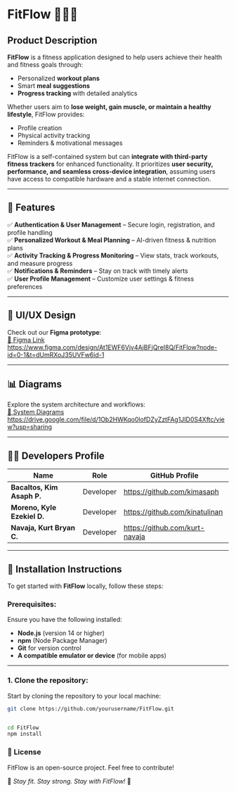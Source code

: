 # FitFlow 🏋️‍♂️📱

## Product Description  
**FitFlow** is a fitness application designed to help users achieve their health and fitness goals through:  
- Personalized **workout plans**  
- Smart **meal suggestions**  
- **Progress tracking** with detailed analytics  

Whether users aim to **lose weight, gain muscle, or maintain a healthy lifestyle**, FitFlow provides:  
- Profile creation  
- Physical activity tracking  
- Reminders & motivational messages  

FitFlow is a self-contained system but can **integrate with third-party fitness trackers** for enhanced functionality. It prioritizes **user security, performance, and seamless cross-device integration**, assuming users have access to compatible hardware and a stable internet connection.  

---

## 📌 Features  

✅ **Authentication & User Management** – Secure login, registration, and profile handling  
✅ **Personalized Workout & Meal Planning** – AI-driven fitness & nutrition plans  
✅ **Activity Tracking & Progress Monitoring** – View stats, track workouts, and measure progress  
✅ **Notifications & Reminders** – Stay on track with timely alerts  
✅ **User Profile Management** – Customize user settings & fitness preferences  

---

## 🎨 UI/UX Design  
Check out our **Figma prototype**:  
[🔗 Figma Link](#) https://www.figma.com/design/At1EWF6Vjv4AjBFjQreI8Q/FitFlow?node-id=0-1&t=dUmRXoJ35UVFw6id-1  

---

## 📊 Diagrams  
Explore the system architecture and workflows:  
[🔗 System Diagrams](#) https://drive.google.com/file/d/1Ob2HWKqo0lofDZyZztFAg1JID0S4Xftc/view?usp=sharing

---

## 👨‍💻 Developers Profile  

| Name        | Role            | GitHub Profile |
|------------|----------------|----------------|
| **Bacaltos, Kim Asaph P.** | Developer | https://github.com/kimasaph |
| **Moreno, Kyle Ezekiel D.** | Developer | https://github.com/kinatulinan |
| **Navaja, Kurt Bryan C.** | Developer | https://github.com/kurt-navaja |

---

## 🚀 Installation Instructions

To get started with **FitFlow** locally, follow these steps:

### Prerequisites:
Ensure you have the following installed:
- **Node.js** (version 14 or higher)
- **npm** (Node Package Manager)
- **Git** for version control
- **A compatible emulator or device** (for mobile apps)

---

### 1. Clone the repository:

Start by cloning the repository to your local machine:

```bash
git clone https://github.com/yourusername/FitFlow.git


cd FitFlow
npm install

```
### 📜 License  
FitFlow is an open-source project. Feel free to contribute!  

🚀 *Stay fit. Stay strong. Stay with FitFlow!* 🚀  